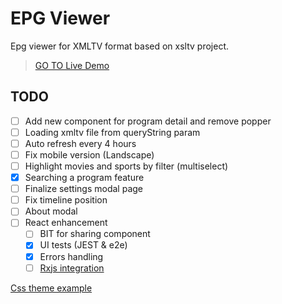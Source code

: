 # EPG Viewer

Epg viewer for XMLTV format based on xsltv project.

> [GO TO Live Demo][live]

## TODO

- [ ] Add new component for program detail and remove popper
- [ ] Loading xmltv file from queryString param
- [ ] Auto refresh every 4 hours
- [ ] Fix mobile version (Landscape)
- [ ] Highlight movies and sports by filter (multiselect)
- [x] Searching a program feature
- [ ] Finalize settings modal page
- [ ] Fix timeline position
- [ ] About modal
- [ ] React enhancement
  - [ ] BIT for sharing component
  - [x] UI tests (JEST & e2e)
  - [x] Errors handling
  - [ ] [Rxjs integration][rxjs_react]

[Css theme example][example_css]

[live]: https://fazzani.github.io/xviewer
[example_css]: https://codepen.io/blackstockc/pen/eJbbyb
[rxjs_react]: https://reactrocket.com/post/react-and-rxjs/

